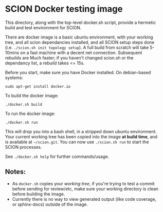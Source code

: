 SCION Docker testing image
==========================

This directory, along with the top-level docker.sh script, provide a hermetic
build and test environment for SCION.

There are docker image is a basic ubuntu environment, with your working tree,
and all scion dependancies installed, and all SCION setup steps done (i.e.
`./scion.sh init topology setup`). A full build from scratch will take 5-10mins
on a fast machine with a decent net connection.  Subsequent rebuilds are Much
faster; if you haven't changed scion.sh or the dependancy list, a rebuild takes
<= 15s.

Before you start, make sure you have Docker installed. On debian-based systems:

    sudo apt-get install docker.io

To build the docker image:

    ./docker.sh build

To run the docker image:

    ./docker.sh run

This will drop you into a bash shell, in a stripped down ubuntu environment.
Your current working tree has been copied into the image **at build time**, and is
available at `~/scion.git`. You can now use `./scion.sh run` to start the SCION
processes.

See `./docker.sh help` for further commands/usage.

Notes:
------
 * As `docker.sh` copies your *working tree*, if you're trying to test a commit
   before sending for review/etc, make sure your working directory is clean
   before building the image.
 * Currently there is no way to view generated output (like code coverage, or
   sphinx-docs) outside of the image.
